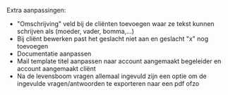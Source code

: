Extra aanpassingen:
- "Omschrijving" veld bij de cliënten toevoegen waar ze tekst kunnen schrijven als (moeder, vader, bomma,…)
- Bij cliënt bewerken past het geslacht niet aan en geslacht "x" nog toevoegen 
- Documentatie aanpassen
- Mail template titel aanpassen naar account aangemaakt begeleider en account aangemaakt cliënt 
- Na de levensboom vragen allemaal ingevuld zijn een optie om de ingevulde vragen/antwoorden te exporteren naar een pdf ofzo
